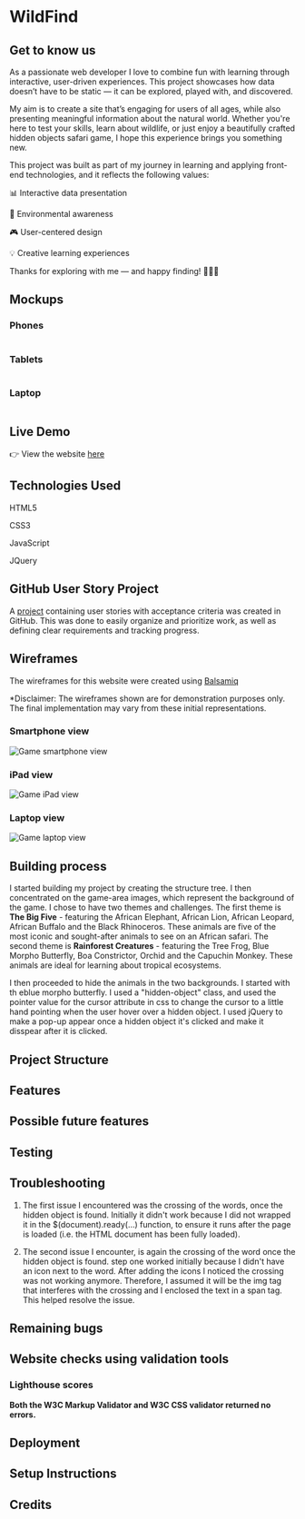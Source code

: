 # WildFind

## Get to know us 

As a passionate web developer I love to combine fun with learning through interactive, user-driven experiences. This project showcases how data doesn’t have to be static — it can be explored, played with, and discovered.

My aim is to create a site that’s engaging for users of all ages, while also presenting meaningful information about the natural world. Whether you're here to test your skills, learn about wildlife, or just enjoy a beautifully crafted hidden objects safari game, I hope this experience brings you something new.

This project was built as part of my journey in learning and applying front-end technologies, and it reflects the following values:

📊 Interactive data presentation

🌿 Environmental awareness

🎮 User-centered design

💡 Creative learning experiences

Thanks for exploring with me — and happy finding! 🦁🦓🦒 

## Mockups

### Phones
![]()

### Tablets
![]()

### Laptop
![]()

##  Live Demo

👉 View the website [here]()

## Technologies Used

HTML5

CSS3

JavaScript

JQuery

## GitHub User Story Project

A [project](https://github.com/users/IrinaAdeniyi/projects/5/views/1) containing user stories with acceptance criteria was created in GitHub. This was done to easily organize and prioritize work, as well as defining clear requirements and tracking progress.

## Wireframes

The wireframes for this website were created using [Balsamiq](https://balsamiq.com/education/)

*Disclaimer: The wireframes shown are for demonstration purposes only. The final implementation may vary from these initial representations.

### Smartphone view
![Game smartphone view](assets/wireframes/WildFind_smartphone.png)

### iPad view
![Game iPad view](assets/wireframes/WildFind_iPad.png)

### Laptop view
![Game laptop view](assets/wireframes/WildFind_browser.png)

## Building process

I started building my project by creating the structure tree. I then concentrated on the game-area images, which represent the background of the game. I chose to have two themes and challenges. The first theme is **The Big Five** - featuring the African Elephant, African Lion, African Leopard, African Buffalo and the Black Rhinoceros. These animals are five of the most iconic and sought-after animals to see on an African safari. The second theme is **Rainforest Creatures** - featuring the Tree Frog, Blue Morpho Butterfly, Boa Constrictor, Orchid and the Capuchin Monkey. These animals are ideal for learning about tropical ecosystems.

I then proceeded to hide the animals in the two backgrounds. I started with th eblue morpho butterfly. I used a "hidden-object" class, and used the pointer value for the cursor attribute in css to change the cursor to a little hand pointing when the user hover over a hidden object. I used jQuery to make a pop-up appear once a hidden object it's clicked and make it disspear after it is clicked.



## Project Structure

## Features

## Possible future features

## Testing

## Troubleshooting
1. The first issue I encountered was the crossing of the words, once the hidden object is found. Initially it didn't work because I did not wrapped it in the $(document).ready(...) function, to ensure it runs after the page is loaded (i.e. the HTML document has been fully loaded).

2. The second issue I encounter, is again the crossing of the word once the hidden object is found. step one worked initially because I didn't have an icon next to the word. After adding the icons I noticed the crossing was not working anymore. Therefore, I assumed it will be the img tag that interferes with the crossing and I enclosed the text in a span tag. This helped resolve the issue.



## Remaining bugs

## Website checks using validation tools

### Lighthouse scores

**Both the W3C Markup Validator and W3C CSS validator returned no errors.**

## Deployment

## Setup Instructions

## Credits


